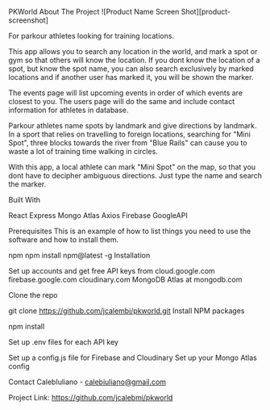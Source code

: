PKWorld
About The Project
![Product Name Screen Shot][product-screenshot]

For parkour athletes looking for training locations.

This app allows you to search any location in the world, and mark a spot or gym so that others will know the location. If you dont know the location of a spot, but know the spot name, you can also search exclusively by marked locations and if another user has marked it, you will be shown the marker.

The events page will list upcoming events in order of which events are closest to you. The users page will do the same and include contact information for athletes in database.

Parkour athletes name spots by landmark and give directions by landmark. In a sport that relies on travelling to foreign locations, searching for "Mini Spot", three blocks towards the river from "Blue Rails" can cause you to waste a lot of training time walking in circles.

With this app, a local athlete can mark "Mini Spot" on the map, so that you dont have to decipher ambiguous directions. Just type the name and search the marker.

Built With


React
Express
Mongo Atlas
Axios
Firebase
GoogleAPI



Prerequisites
This is an example of how to list things you need to use the software and how to install them.

npm
npm install npm@latest -g
Installation

Set up accounts and get free API keys from
cloud.google.com
firebase.google.com
cloudinary.com
MongoDB Atlas at mongodb.com

Clone the repo

git clone https://github.com/jcalembi/pkworld.git
Install NPM packages

npm install

Set up .env files for each API key

Set up a config.js file for Firebase and Cloudinary
Set up your Mongo Atlas config


Contact
CalebIuliano - calebiuliano@gmail.com

Project Link: https://github.com/jcalebmi/pkworld